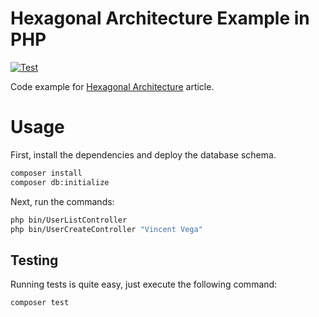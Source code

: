 # Hexagonal Architecture Example in PHP

[![Test](https://github.com/othercodes/hexagonal-architecture-example-in-php/actions/workflows/test.yml/badge.svg)](https://github.com/othercodes/hexagonal-architecture-example-in-php/actions/workflows/test.yml)

Code example for [Hexagonal Architecture](https://othercode.io/blog/hexagonal-architecture) article.

# Usage 

First, install the dependencies and deploy the database schema.

```bash
composer install
composer db:initialize
```

Next, run the commands:

```bash
php bin/UserListController
php bin/UserCreateController "Vincent Vega"
```

## Testing

Running tests is quite easy, just execute the following command:

```bash
composer test
```